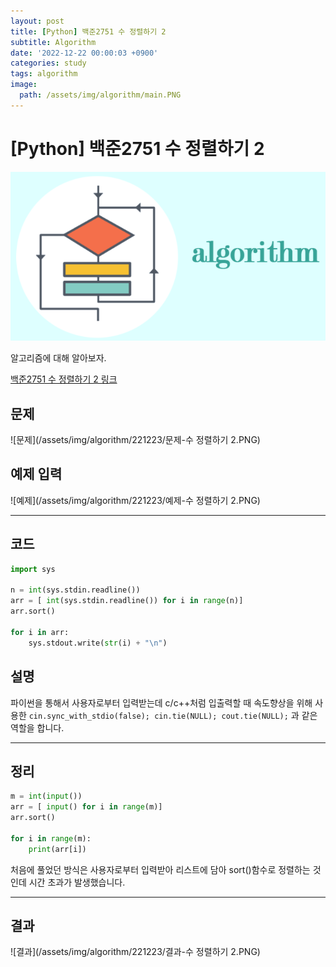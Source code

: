 ```yaml
---
layout: post
title: [Python] 백준2751 수 정렬하기 2
subtitle: Algorithm
date: '2022-12-22 00:00:03 +0900'
categories: study
tags: algorithm
image:
  path: /assets/img/algorithm/main.PNG
---
```


# [Python] 백준2751 수 정렬하기 2

![사진](/assets/img/algorithm/main.PNG)

알고리즘에 대해 알아보자.

[백준2751 수 정렬하기 2 링크](https://www.acmicpc.net/problem/2751)

<!--more-->

## 문제
![문제](/assets/img/algorithm/221223/문제-수 정렬하기 2.PNG)

## 예제 입력
![예제](/assets/img/algorithm/221223/예제-수 정렬하기 2.PNG)

---

## 코드
```Python
import sys

n = int(sys.stdin.readline())
arr = [ int(sys.stdin.readline()) for i in range(n)]
arr.sort()

for i in arr:
    sys.stdout.write(str(i) + "\n")
```
## 설명
파이썬을 통해서 사용자로부터 입력받는데 c/c++처럼 입출력할 때 속도향상을 위해 사용한 `cin.sync_with_stdio(false); cin.tie(NULL); cout.tie(NULL);` 과 같은 역할을 합니다.  <br>

---

## 정리
```Python
m = int(input())
arr = [ input() for i in range(m)]
arr.sort()

for i in range(m):
    print(arr[i])
```
처음에 풀었던 방식은 사용자로부터 입력받아 리스트에 담아 sort()함수로 정렬하는 것인데 시간 초과가 발생했습니다. <br>

---

## 결과
![결과](/assets/img/algorithm/221223/결과-수 정렬하기 2.PNG)